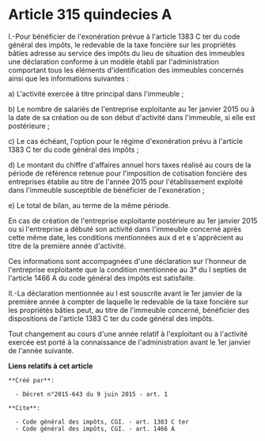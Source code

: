 # Article 315 quindecies A

I.-Pour bénéficier de l'exonération prévue à l'article 1383 C ter du code général des impôts, le redevable de la taxe
foncière sur les propriétés bâties adresse au service des impôts du lieu de situation des immeubles une déclaration conforme
à un modèle établi par l'administration comportant tous les éléments d'identification des immeubles concernés ainsi que les
informations suivantes : 

a) L'activité exercée à titre principal dans l'immeuble ; 

b) Le nombre de salariés de l'entreprise exploitante au 1er janvier 2015 ou à la date de sa création ou de son début
d'activité dans l'immeuble, si elle est postérieure ; 

c) Le cas échéant, l'option pour le régime d'exonération prévu à l'article 1383 C ter du code général des impôts ; 

d) Le montant du chiffre d'affaires annuel hors taxes réalisé au cours de la période de référence retenue pour l'imposition
de cotisation foncière des entreprises établie au titre de l'année 2015 pour l'établissement exploité dans l'immeuble
susceptible de bénéficier de l'exonération ; 

e) Le total de bilan, au terme de la même période. 

En cas de création de l'entreprise exploitante postérieure au 1er janvier 2015 ou si l'entreprise a débuté son activité dans
l'immeuble concerné après cette même date, les conditions mentionnées aux d et e s'apprécient au titre de la première année
d'activité. 

Ces informations sont accompagnées d'une déclaration sur l'honneur de l'entreprise exploitante que la condition mentionnée au
3° du I septies de l'article 1466 A du code général des impôts est satisfaite. 

II.-La déclaration mentionnée au I est souscrite avant le 1er janvier de la première année à compter de laquelle le redevable
de la taxe foncière sur les propriétés bâties peut, au titre de l'immeuble concerné, bénéficier des dispositions de l'article
1383 C ter du code général des impôts. 

Tout changement au cours d'une année relatif à l'exploitant ou à l'activité exercée est porté à la connaissance de
l'administration avant le 1er janvier de l'année suivante.

**Liens relatifs à cet article**

	**Créé par**:

	  - Décret n°2015-643 du 9 juin 2015 - art. 1

	**Cite**:

	  - Code général des impôts, CGI. - art. 1383 C ter
	  - Code général des impôts, CGI. - art. 1466 A

